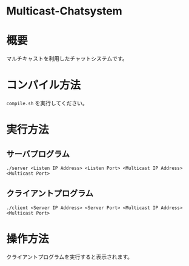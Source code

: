 # Multicast-Chatsystem

# 概要
マルチキャストを利用したチャットシステムです。

# コンパイル方法
`compile.sh` を実行してください。

# 実行方法

## サーバプログラム
`./server <Listen IP Address> <Listen Port> <Multicast IP Address> <Multicast Port>`

## クライアントプログラム
`./client <Server IP Address> <Server Port> <Multicast IP Address> <Multicast Port>`

# 操作方法
クライアントプログラムを実行すると表示されます。
